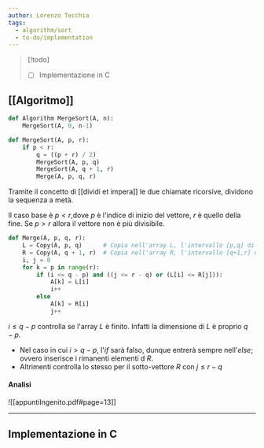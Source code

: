 ```yaml
---
author: Lorenzo Tecchia
tags:
  - algorithm/sort
  - to-do/implementation
---
```

>[!todo] 
>- [ ] Implementazione in C

## [[Algoritmo]]

```python 
def Algorithm MergeSort(A, n):
	MergeSort(A, 0, n-1)
```

```python
def MergeSort(A, p, r):
	if p < r:
		q = ((p + r) / 2)
		MergeSort(A, p, q)
		MergeSort(A, q + 1, r)
		Merge(A, p, q, r)
```

Tramite il concetto di [[dividi et impera]] le due chiamate ricorsive, dividono la sequenza a metà.

Il caso base è $p<r$,dove $p$ è l'indice di inizio del vettore, $r$ è quello della fine. Se $p > r$ allora il vettore non è più divisibile.

```python
def Merge(A, p, q, r):
	L = Copy(A, p, q)      # Copia nell'array L, l'intervallo [p,q] di A
	R = Copy(A, q + 1, r)  # Copia nell'array R, l'intervallo [q+1,r] di A
	i, j = 0
	for k = p in range(r):
		if (i <= q - p) and ((j <= r - q) or (L[i] <= R[j])):
			A[k] = L[i]
			i++
		else
			A[k] = R[i]
			j++
```

$i \leq q-p$ controlla se l'array $L$ è finito. Infatti la dimensione di $L$ è proprio $q-p$. 
- Nel caso in cui $i>q-p$, l'$if$ sarà falso, dunque entrerà sempre nell'$else$; ovvero inserisce i rimanenti elementi d $R$.
- Altrimenti controlla lo stesso per il sotto-vettore $R$ con $j \leq r-q$
#### Analisi
![[appuntiIngenito.pdf#page=13]]

---
## Implementazione in C
```C
```